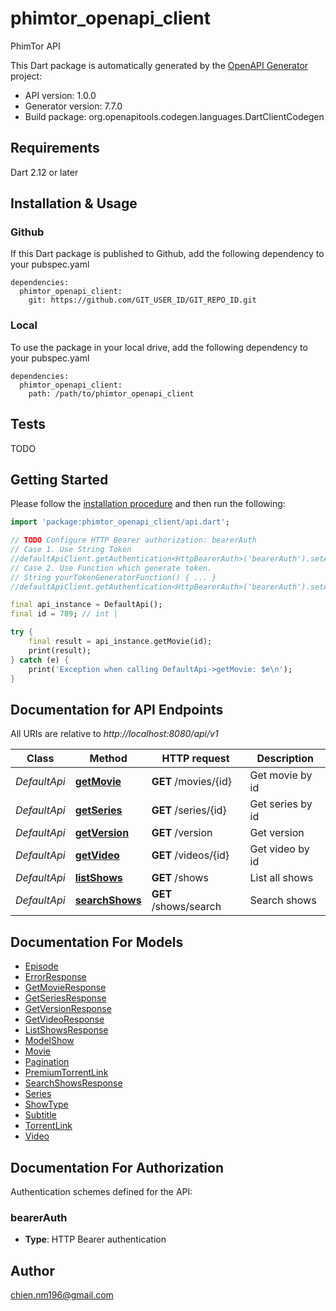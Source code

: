 # phimtor_openapi_client
PhimTor API

This Dart package is automatically generated by the [OpenAPI Generator](https://openapi-generator.tech) project:

- API version: 1.0.0
- Generator version: 7.7.0
- Build package: org.openapitools.codegen.languages.DartClientCodegen

## Requirements

Dart 2.12 or later

## Installation & Usage

### Github
If this Dart package is published to Github, add the following dependency to your pubspec.yaml
```
dependencies:
  phimtor_openapi_client:
    git: https://github.com/GIT_USER_ID/GIT_REPO_ID.git
```

### Local
To use the package in your local drive, add the following dependency to your pubspec.yaml
```
dependencies:
  phimtor_openapi_client:
    path: /path/to/phimtor_openapi_client
```

## Tests

TODO

## Getting Started

Please follow the [installation procedure](#installation--usage) and then run the following:

```dart
import 'package:phimtor_openapi_client/api.dart';

// TODO Configure HTTP Bearer authorization: bearerAuth
// Case 1. Use String Token
//defaultApiClient.getAuthentication<HttpBearerAuth>('bearerAuth').setAccessToken('YOUR_ACCESS_TOKEN');
// Case 2. Use Function which generate token.
// String yourTokenGeneratorFunction() { ... }
//defaultApiClient.getAuthentication<HttpBearerAuth>('bearerAuth').setAccessToken(yourTokenGeneratorFunction);

final api_instance = DefaultApi();
final id = 789; // int | 

try {
    final result = api_instance.getMovie(id);
    print(result);
} catch (e) {
    print('Exception when calling DefaultApi->getMovie: $e\n');
}

```

## Documentation for API Endpoints

All URIs are relative to *http://localhost:8080/api/v1*

Class | Method | HTTP request | Description
------------ | ------------- | ------------- | -------------
*DefaultApi* | [**getMovie**](doc//DefaultApi.md#getmovie) | **GET** /movies/{id} | Get movie by id
*DefaultApi* | [**getSeries**](doc//DefaultApi.md#getseries) | **GET** /series/{id} | Get series by id
*DefaultApi* | [**getVersion**](doc//DefaultApi.md#getversion) | **GET** /version | Get version
*DefaultApi* | [**getVideo**](doc//DefaultApi.md#getvideo) | **GET** /videos/{id} | Get video by id
*DefaultApi* | [**listShows**](doc//DefaultApi.md#listshows) | **GET** /shows | List all shows
*DefaultApi* | [**searchShows**](doc//DefaultApi.md#searchshows) | **GET** /shows/search | Search shows


## Documentation For Models

 - [Episode](doc//Episode.md)
 - [ErrorResponse](doc//ErrorResponse.md)
 - [GetMovieResponse](doc//GetMovieResponse.md)
 - [GetSeriesResponse](doc//GetSeriesResponse.md)
 - [GetVersionResponse](doc//GetVersionResponse.md)
 - [GetVideoResponse](doc//GetVideoResponse.md)
 - [ListShowsResponse](doc//ListShowsResponse.md)
 - [ModelShow](doc//ModelShow.md)
 - [Movie](doc//Movie.md)
 - [Pagination](doc//Pagination.md)
 - [PremiumTorrentLink](doc//PremiumTorrentLink.md)
 - [SearchShowsResponse](doc//SearchShowsResponse.md)
 - [Series](doc//Series.md)
 - [ShowType](doc//ShowType.md)
 - [Subtitle](doc//Subtitle.md)
 - [TorrentLink](doc//TorrentLink.md)
 - [Video](doc//Video.md)


## Documentation For Authorization


Authentication schemes defined for the API:
### bearerAuth

- **Type**: HTTP Bearer authentication


## Author

chien.nm196@gmail.com

